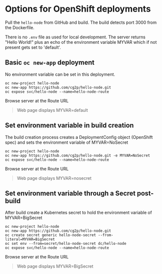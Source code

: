 # Options for OpenShift deployments
Pull the `hello-node` from GitHub and build. The build detects port 3000 from the Dockerfile. 

There is no `.env` file as used for local development. The server returns "Hello World!" plus an echo of the environment variable MYVAR which if not present gets set to 'default'.


## Basic `oc new-app` deployment
No environment variable can be set in this deployment.

```
oc new-project hello-node
oc new-app https://github.com/cg2p/hello-node.git
oc expose svc/hello-node --name=hello-node-route
```

Browse server at the Route URL
> Web page displays MYVAR=default


## Set environment variable in build creation
The build creation process creates a DeploymentConfig object (OpenShift spec) and sets the environment variable of MYVAR=NoSecret

```
oc new-project hello-node
oc new-app https://github.com/cg2p/hello-node.git -e MYVAR=NoSecret
oc expose svc/hello-node --name=hello-node-route
```

Browse server at the Route URL
> Web page displays MYVAR=nosecret

## Set environment variable through a Secret post-build
After build create a Kubernetes secret to hold the environment variable of MYVAR=BigSecret

```
oc new-project hello-node
oc new-app https://github.com/cg2p/hello-node.git
oc create secret generic hello-node-secret --from-literal=MYVAR=BigSecret
oc set env --from=secret/hello-node-secret dc/hello-node
oc expose svc/hello-node --name=hello-node-route
```

Browse server at the Route URL
> Web page displays MYVAR=BigSecret
